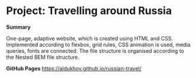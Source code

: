 # Project: Travelling around Russia

**Summary**

One-page, adaptive website, which is created using HTML and CSS.
Implemented according to flexbox, grid rules, CSS animation is used, media queries, fonts are connected. The file structure is organised according to the Nested BEM file structure.


**GitHub Pages**
https://aldukhov.github.io/russian-travel/
